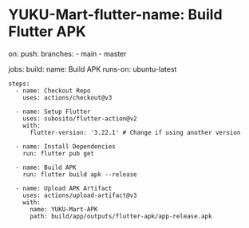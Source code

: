 # YUKU-Mart-flutter-name: Build Flutter APK

on:
  push:
    branches:
      - main
      - master

jobs:
  build:
    name: Build APK
    runs-on: ubuntu-latest

    steps:
      - name: Checkout Repo
        uses: actions/checkout@v3

      - name: Setup Flutter
        uses: subosito/flutter-action@v2
        with:
          flutter-version: '3.22.1' # Change if using another version

      - name: Install Dependencies
        run: flutter pub get

      - name: Build APK
        run: flutter build apk --release

      - name: Upload APK Artifact
        uses: actions/upload-artifact@v3
        with:
          name: YUKU-Mart-APK
          path: build/app/outputs/flutter-apk/app-release.apk
          
          
